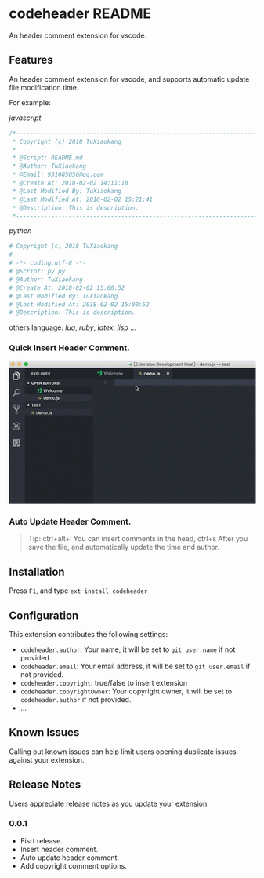 # codeheader README

An header comment extension for vscode.

## Features

An header comment extension for vscode, and supports automatic update file modification time.

For example:

*javascript*

```js
/*--------------------------------------------------------------------------------
 * Copyright (c) 2018 TuXiaokang
 *
 * @Script: README.md
 * @Author: TuXiaokang
 * @Email: 931085856@qq.com
 * @Create At: 2018-02-02 14:11:18
 * @Last Modified By: TuXiaokang
 * @Last Modified At: 2018-02-02 15:21:41
 * @Description: This is description.
 *--------------------------------------------------------------------------------*/

```

*python*

```python
# Copyright (c) 2018 TuXiaokang
#
# -*- coding:utf-8 -*-
# @Script: py.py
# @Author: TuXiaokang
# @Create At: 2018-02-02 15:00:52
# @Last Modified By: TuXiaokang
# @Last Modified At: 2018-02-02 15:00:52
# @Description: This is description.

```

others language: *lua*, *ruby*, *latex*, *lisp* ...

### Quick Insert Header Comment.
![feature 1](https://github.com/TuXiaokang/codeheader/raw/master/images/feature-1.gif)



### Auto Update Header Comment.

<!-- ![feature 2](images/feature-2.gif) -->

> Tip: ctrl+alt+i You can insert comments in the head, ctrl+s After you save the file, and automatically update the time and author.

## Installation

Press `F1`, and type `ext install codeheader`


## Configuration


This extension contributes the following settings:

* `codeheader.author`: Your name, it will be set to `git user.name` if not provided.
* `codeheader.email`: Your email address, it will be set to `git user.email` if not provided.
* `codeheader.copyright`: true/false to insert  extension
* `codeheader.copyrightOwner`: Your copyright owner, it will be set to `codeheader.author` if not provided.
* ...


## Known Issues

Calling out known issues can help limit users opening duplicate issues against your extension.

## Release Notes

Users appreciate release notes as you update your extension.

### 0.0.1

- Fisrt release.
- Insert header comment.
- Auto update header comment.
- Add copyright comment options.
